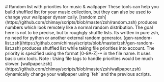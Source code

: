 <!-- vim: set filetype=markdown: --!>

# Random list with priorities for music & wallpaper

These tools can help you build shuffled list for your music collection,
but they can also be used to change your wallpaper dynamically.

[random.zsh](https://github.com/chimay/scripts/blob/master/zsh/random.zsh)
produces numbers which look remotely like a normal random distribution.
The goal here is not to be precise, but to roughgly shuffle lists.
Its written in pure zsh, no need for python or another external random
generator.

[gen-random-list.zsh](https://github.com/chimay/scripts/blob/master/zsh/gen-random-list.zsh)
produces shuffled list while taking file priorities into account. The
priority is specified using the format [0-9A-Z]-* in the file name. It
uses basic unix tools.

Note : Using file tags to handle priorities would be much slower.

[wallpaper.zsh](https://github.com/chimay/scripts/blob/master/zsh/wallpaper.zsh)
dynamically change your wallpaper using `feh` and the previous scripts.
